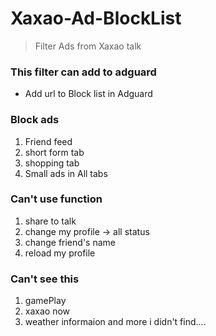 # Xaxao-Ad-BlockList

> Filter Ads from Xaxao talk

### This filter can add to adguard
- Add url to Block list in Adguard

### Block ads
1. Friend feed
2. short form tab
3. shopping tab
4. Small ads in All tabs

### Can't use function
1. share to talk
2. change my profile -> all status
3. change friend's name
4. reload my profile

### Can't see this
1. gamePlay
2. xaxao now
3. weather informaion
and more i didn't find....
